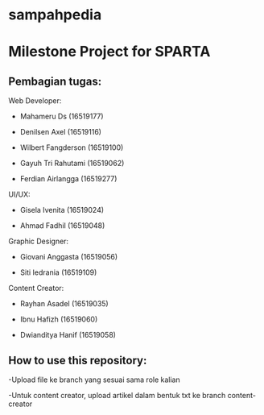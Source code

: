 # sampahpedia
Milestone Project for SPARTA
=

Pembagian tugas:
-
Web Developer:

- Mahameru Ds (16519177)

- Denilsen Axel (16519116)

- Wilbert Fangderson (16519100)

- Gayuh Tri Rahutami (16519062)

- Ferdian Airlangga (16519277)


UI/UX:

- Gisela Ivenita (16519024)

- Ahmad Fadhil (16519048)


Graphic Designer:

- Giovani Anggasta (16519056)

- Siti Iedrania (16519109)


Content Creator:

- Rayhan Asadel (16519035)

- Ibnu Hafizh (16519060)

- Dwianditya Hanif (16519058)


How to use this repository:
-

-Upload file ke branch yang sesuai sama role kalian

-Untuk content creator, upload artikel dalam bentuk txt ke branch content-creator

